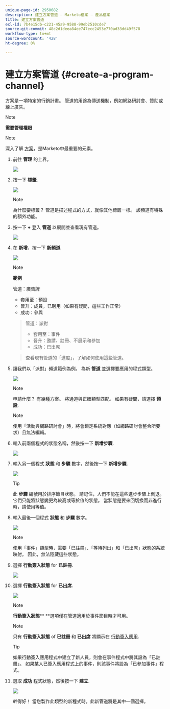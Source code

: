 ```yaml
---
unique-page-id: 2950682
description: 建立方案管道 — Marketo檔案 — 產品檔案
title: 建立方案管道
exl-id: 7b4e15db-c221-45a9-9588-99eb2510cde7
source-git-commit: 48c2d1deea84ee747ecc2453e770ad33dd49f578
workflow-type: tm+mt
source-wordcount: '428'
ht-degree: 0%

---
```


# 建立方案管道 {#create-a-program-channel}

方案是一項特定的行銷計畫。 管道的用途為傳送機制，例如網路研討會、贊助或線上廣告。

>[!NOTE]
>
>**需要管理權限**

>[!NOTE]
>
>深入了解 [方案](/help/marketo/product-docs/core-marketo-concepts/programs/creating-programs/understanding-programs.md)，是Marketo中最重要的元素。

1. 前往 **管理** 的上界。

   ![](assets/create-a-program-channel-1.png)

1. 按一下 **標籤**.

   ![](assets/create-a-program-channel-2.png)

   >[!NOTE]
   >
   >為什麼要標籤？ 管道是描述程式的方式，就像其他標籤一樣。 該頻道有特殊的額外功能。

1. 按一下 **+** 登入 **管道** 以展開並查看現有管道。

   ![](assets/create-a-program-channel-3.png)

1. 在 **新增**，按一下 **新頻道**.

   ![](assets/create-a-program-channel-4.png)

   >[!NOTE]
   >
   >**範例**
   >
   >管道：廣告牌
   >
   >* 套用至：預設
   >* 晉升：成員，已聘用（如果有疑問，這些工作正常）
   >* 成功：參與

   >
   >管道：派對
   >
   >* 套用至：事件
   >* 晉升：邀請、註冊、不展示和參加
   >* 成功：已出席

   >
   >查看現有管道的「進度」，了解如何使用這些管道。

1. 讓我們以「派對」頻道範例為例。 為新 **管道** 並選擇要應用的程式類型。

   ![](assets/create-a-program-channel-5.png)

   >[!NOTE]
   >
   >申請什麼？ 有幾種方案。 將通道與正確類型匹配。 如果有疑問，請選擇 **預設**.

   >[!NOTE]
   >
   >使用「活動與網路研討會」時，將會鎖定系統對應（如網路研討會整合所要求）且無法編輯。

1. 輸入前兩個程式的狀態名稱，然後按一下 **新增步驟**.

   ![](assets/create-a-program-channel-6.png)

1. 輸入另一個程式 **狀態** 和 **步驟** 數字，然後按一下 **新增步驟**.

   ![](assets/create-a-program-channel-7.png)

   >[!TIP]
   >
   >此 **步驟** 編號用於排序節目狀態。 請記住，人們不能在這些進步步驟上倒退。 它們只能將狀態變更為較高或等於值的狀態。 當狀態是要來回切換而非進行時，請使用等值。

1. 輸入最後一個程式 **狀態** 和 **步驟** 數字。

   ![](assets/create-a-program-channel-8.png)

   >[!NOTE]
   >
   >使用「事件」類型時，需要「已註冊」、「等待列出」和「已出席」狀態的系統映射。 因此，無法隱藏這些狀態。

1. 選擇 **行動簽入狀態** for **已註冊**.

   ![](assets/create-a-program-channel-9.png)

1. 選擇 **行動簽入狀態** for **已出席**.

   ![](assets/create-a-program-channel-10.png)

   >[!NOTE]
   >
   >**行動簽入狀態**** **選項僅在管道適用於事件節目時才可用。

   >[!NOTE]
   >
   >只有 **行動簽入狀態** of **已註冊** 和 **已出席** 將顯示在 [行動簽入應用](/help/marketo/product-docs/core-marketo-concepts/mobile-apps/event-check-in/event-check-in-overview.md).

   >[!TIP]
   >
   >如果行動簽入應用程式中建立了新人員，則會在事件程式中將其設為「已註冊」。 如果某人已簽入應用程式上的事件，則該事件將設為「已參加事件」程式。

1. 選取 **成功** 程式狀態，然後按一下 **建立**.

   ![](assets/create-a-program-channel-11.png)

   幹得好！ 當您製作此類型的新程式時，此新管道將是其中一個選擇。
